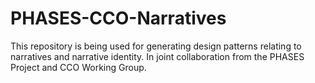 # PHASES-CCO-Narratives
This repository is being used for generating design patterns relating to narratives and narrative identity. In joint collaboration from the PHASES Project and CCO Working Group.

